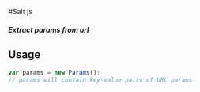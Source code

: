 #Salt js

##### Extract params from url

## Usage

```javascript
var params = new Params();
// params will contain key-value pairs of URL params
```
